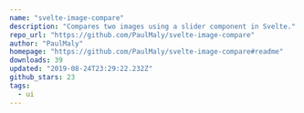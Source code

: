 ```yaml
---
name: "svelte-image-compare"
description: "Compares two images using a slider component in Svelte."
repo_url: "https://github.com/PaulMaly/svelte-image-compare"
author: "PaulMaly"
homepage: "https://github.com/PaulMaly/svelte-image-compare#readme"
downloads: 39
updated: "2019-08-24T23:29:22.232Z"
github_stars: 23
tags: 
  - ui
---
```

